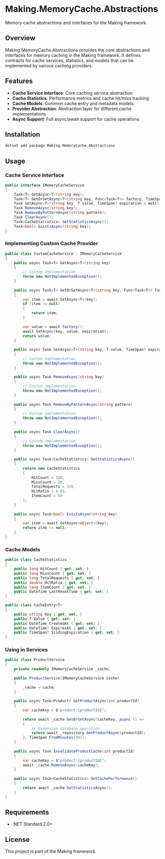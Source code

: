 # Making.MemoryCache.Abstractions

Memory cache abstractions and interfaces for the Making framework.

## Overview

Making.MemoryCache.Abstractions provides the core abstractions and interfaces for memory caching in the Making framework. It defines contracts for cache services, statistics, and models that can be implemented by various caching providers.

## Features

- **Cache Service Interface**: Core caching service abstraction
- **Cache Statistics**: Performance metrics and cache hit/miss tracking
- **Cache Models**: Common cache entry and metadata models
- **Provider Abstraction**: Abstraction layer for different cache implementations
- **Async Support**: Full async/await support for cache operations

## Installation

```bash
dotnet add package Making.MemoryCache.Abstractions
```

## Usage

### Cache Service Interface

```csharp
public interface IMemoryCacheService
{
    Task<T> GetAsync<T>(string key);
    Task<T> GetOrSetAsync<T>(string key, Func<Task<T>> factory, TimeSpan? expiration = null);
    Task SetAsync<T>(string key, T value, TimeSpan? expiration = null);
    Task RemoveAsync(string key);
    Task RemoveByPatternAsync(string pattern);
    Task ClearAsync();
    Task<CacheStatistics> GetStatisticsAsync();
    Task<bool> ExistsAsync(string key);
}
```

### Implementing Custom Cache Provider

```csharp
public class CustomCacheService : IMemoryCacheService
{
    public async Task<T> GetAsync<T>(string key)
    {
        // Custom implementation
        throw new NotImplementedException();
    }
    
    public async Task<T> GetOrSetAsync<T>(string key, Func<Task<T>> factory, TimeSpan? expiration = null)
    {
        var item = await GetAsync<T>(key);
        if (item != null)
        {
            return item;
        }
        
        var value = await factory();
        await SetAsync(key, value, expiration);
        return value;
    }
    
    public async Task SetAsync<T>(string key, T value, TimeSpan? expiration = null)
    {
        // Custom implementation
        throw new NotImplementedException();
    }
    
    public async Task RemoveAsync(string key)
    {
        // Custom implementation
        throw new NotImplementedException();
    }
    
    public async Task RemoveByPatternAsync(string pattern)
    {
        // Custom implementation
        throw new NotImplementedException();
    }
    
    public async Task ClearAsync()
    {
        // Custom implementation
        throw new NotImplementedException();
    }
    
    public async Task<CacheStatistics> GetStatisticsAsync()
    {
        return new CacheStatistics
        {
            HitCount = 100,
            MissCount = 20,
            TotalRequests = 120,
            HitRatio = 0.83,
            ItemCount = 50
        };
    }
    
    public async Task<bool> ExistsAsync(string key)
    {
        var item = await GetAsync<object>(key);
        return item != null;
    }
}
```

### Cache Models

```csharp
public class CacheStatistics
{
    public long HitCount { get; set; }
    public long MissCount { get; set; }
    public long TotalRequests { get; set; }
    public double HitRatio { get; set; }
    public long ItemCount { get; set; }
    public DateTime LastResetTime { get; set; }
}

public class CacheEntry<T>
{
    public string Key { get; set; }
    public T Value { get; set; }
    public DateTime CreatedAt { get; set; }
    public DateTime? ExpiresAt { get; set; }
    public TimeSpan? SlidingExpiration { get; set; }
}
```

### Using in Services

```csharp
public class ProductService
{
    private readonly IMemoryCacheService _cache;
    
    public ProductService(IMemoryCacheService cache)
    {
        _cache = cache;
    }
    
    public async Task<Product> GetProductAsync(int productId)
    {
        var cacheKey = $"product:{productId}";
        
        return await _cache.GetOrSetAsync(cacheKey, async () =>
        {
            // Expensive database operation
            return await _repository.GetProductAsync(productId);
        }, TimeSpan.FromMinutes(30));
    }
    
    public async Task InvalidateProductCache(int productId)
    {
        var cacheKey = $"product:{productId}";
        await _cache.RemoveAsync(cacheKey);
    }
    
    public async Task<CacheStatistics> GetCachePerformance()
    {
        return await _cache.GetStatisticsAsync();
    }
}
```

## Requirements

- .NET Standard 2.0+

## License

This project is part of the Making framework.